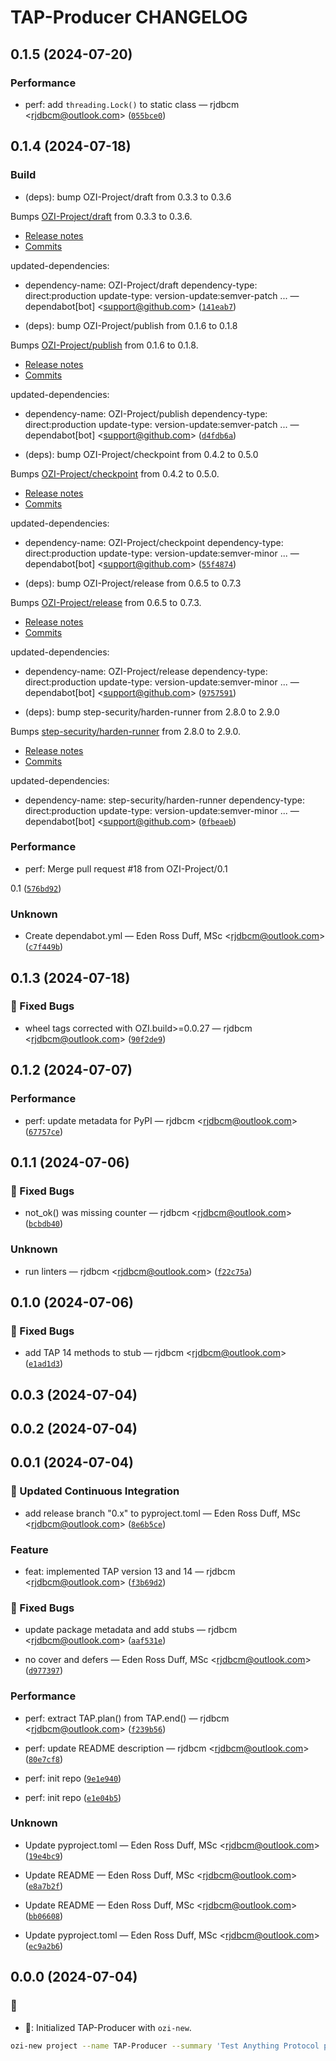 # TAP-Producer CHANGELOG
## 0.1.5 (2024-07-20)


### Performance


* perf: add ``threading.Lock()`` to static class — rjdbcm &lt;rjdbcm@outlook.com&gt;
([`055bce0`](https://github.com/OZI-Project/TAP-Producer/commit/055bce08b33e156ec4915acb7f580855b52e7dc4))

## 0.1.4 (2024-07-18)


### Build


* (deps): bump OZI-Project/draft from 0.3.3 to 0.3.6

Bumps [OZI-Project/draft](https://github.com/ozi-project/draft) from 0.3.3 to 0.3.6.
- [Release notes](https://github.com/ozi-project/draft/releases)
- [Commits](https://github.com/ozi-project/draft/compare/0.3.3...0.3.6)


updated-dependencies:
- dependency-name: OZI-Project/draft
  dependency-type: direct:production
  update-type: version-update:semver-patch
... — dependabot[bot] &lt;support@github.com&gt;
([`141eab7`](https://github.com/OZI-Project/TAP-Producer/commit/141eab74b52bd8bc0785c6ac9516e448dfdd705c))

* (deps): bump OZI-Project/publish from 0.1.6 to 0.1.8

Bumps [OZI-Project/publish](https://github.com/ozi-project/publish) from 0.1.6 to 0.1.8.
- [Release notes](https://github.com/ozi-project/publish/releases)
- [Commits](https://github.com/ozi-project/publish/compare/0.1.6...0.1.8)


updated-dependencies:
- dependency-name: OZI-Project/publish
  dependency-type: direct:production
  update-type: version-update:semver-patch
... — dependabot[bot] &lt;support@github.com&gt;
([`d4fdb6a`](https://github.com/OZI-Project/TAP-Producer/commit/d4fdb6a9741326db7fd9e20e4a3784a112f793a1))

* (deps): bump OZI-Project/checkpoint from 0.4.2 to 0.5.0

Bumps [OZI-Project/checkpoint](https://github.com/ozi-project/checkpoint) from 0.4.2 to 0.5.0.
- [Release notes](https://github.com/ozi-project/checkpoint/releases)
- [Commits](https://github.com/ozi-project/checkpoint/compare/0.4.2...0.5.0)


updated-dependencies:
- dependency-name: OZI-Project/checkpoint
  dependency-type: direct:production
  update-type: version-update:semver-minor
... — dependabot[bot] &lt;support@github.com&gt;
([`55f4874`](https://github.com/OZI-Project/TAP-Producer/commit/55f4874d40c9042b2ec4c0033a5c51338c474daf))

* (deps): bump OZI-Project/release from 0.6.5 to 0.7.3

Bumps [OZI-Project/release](https://github.com/ozi-project/release) from 0.6.5 to 0.7.3.
- [Release notes](https://github.com/ozi-project/release/releases)
- [Commits](https://github.com/ozi-project/release/compare/0.6.5...0.7.3)


updated-dependencies:
- dependency-name: OZI-Project/release
  dependency-type: direct:production
  update-type: version-update:semver-minor
... — dependabot[bot] &lt;support@github.com&gt;
([`9757591`](https://github.com/OZI-Project/TAP-Producer/commit/97575910b115dc2d1b984a400614906e36e9ccc2))

* (deps): bump step-security/harden-runner from 2.8.0 to 2.9.0

Bumps [step-security/harden-runner](https://github.com/step-security/harden-runner) from 2.8.0 to 2.9.0.
- [Release notes](https://github.com/step-security/harden-runner/releases)
- [Commits](https://github.com/step-security/harden-runner/compare/v2.8.0...0d381219ddf674d61a7572ddd19d7941e271515c)


updated-dependencies:
- dependency-name: step-security/harden-runner
  dependency-type: direct:production
  update-type: version-update:semver-minor
... — dependabot[bot] &lt;support@github.com&gt;
([`0fbeaeb`](https://github.com/OZI-Project/TAP-Producer/commit/0fbeaeb87a2c92bf43e490c0a16f7179b81f3176))


### Performance


* perf: Merge pull request #18 from OZI-Project/0.1

0.1
([`576bd92`](https://github.com/OZI-Project/TAP-Producer/commit/576bd928b40e62db95c928ff13ef711d4acc5635))


### Unknown


* Create dependabot.yml — Eden Ross Duff, MSc &lt;rjdbcm@outlook.com&gt;
([`c7f449b`](https://github.com/OZI-Project/TAP-Producer/commit/c7f449be1bcdb97353e5149711f45629afa59882))

## 0.1.3 (2024-07-18)


### 🐛 Fixed Bugs

* wheel tags corrected with OZI.build&gt;=0.0.27 — rjdbcm &lt;rjdbcm@outlook.com&gt;
([`90f2de9`](https://github.com/OZI-Project/TAP-Producer/commit/90f2de9e4af4a9a71277c948f26132b422b990d0))

## 0.1.2 (2024-07-07)


### Performance


* perf: update metadata for PyPI — rjdbcm &lt;rjdbcm@outlook.com&gt;
([`67757ce`](https://github.com/OZI-Project/TAP-Producer/commit/67757ce11788e41c3fae43cc55fa8e9b669b997c))

## 0.1.1 (2024-07-06)


### 🐛 Fixed Bugs

* not_ok() was missing counter — rjdbcm &lt;rjdbcm@outlook.com&gt;
([`bcbdb40`](https://github.com/OZI-Project/TAP-Producer/commit/bcbdb4019cd6c854b4a39c8b6a2e757fc18349b8))


### Unknown


* run linters — rjdbcm &lt;rjdbcm@outlook.com&gt;
([`f22c75a`](https://github.com/OZI-Project/TAP-Producer/commit/f22c75a6b3f506ca23adb8ec4269f67707f08bfb))

## 0.1.0 (2024-07-06)


### 🐛 Fixed Bugs

* add TAP 14 methods to stub — rjdbcm &lt;rjdbcm@outlook.com&gt;
([`e1ad1d3`](https://github.com/OZI-Project/TAP-Producer/commit/e1ad1d3c1482b181b2b66719dabe4259c413e05e))

## 0.0.3 (2024-07-04)

## 0.0.2 (2024-07-04)

## 0.0.1 (2024-07-04)


### 👷 Updated Continuous Integration

* add release branch &#34;0.x&#34; to pyproject.toml — Eden Ross Duff, MSc &lt;rjdbcm@outlook.com&gt;
([`8e6b5ce`](https://github.com/OZI-Project/TAP-Producer/commit/8e6b5ce9e1470bfd062636c2e5de1ded9bdf5fe4))


### Feature


* feat: implemented TAP version 13 and 14 — rjdbcm &lt;rjdbcm@outlook.com&gt;
([`f3b69d2`](https://github.com/OZI-Project/TAP-Producer/commit/f3b69d26573311a9959216670868c7aa34ffb02d))


### 🐛 Fixed Bugs

* update package metadata and add stubs — rjdbcm &lt;rjdbcm@outlook.com&gt;
([`aaf531e`](https://github.com/OZI-Project/TAP-Producer/commit/aaf531e26a5d4f84ec1f3edec251131e94668c2d))

* no cover and defers  — Eden Ross Duff, MSc &lt;rjdbcm@outlook.com&gt;
([`d977397`](https://github.com/OZI-Project/TAP-Producer/commit/d977397789bcad3c3d339433baba92bb14900a43))


### Performance


* perf: extract TAP.plan() from TAP.end() — rjdbcm &lt;rjdbcm@outlook.com&gt;
([`f239b56`](https://github.com/OZI-Project/TAP-Producer/commit/f239b56110b42d34878d3aefeb0a7b04b77715da))

* perf: update README description — rjdbcm &lt;rjdbcm@outlook.com&gt;
([`80e7cf8`](https://github.com/OZI-Project/TAP-Producer/commit/80e7cf8c5ad09963c47525fc21f4a03a84ea0313))

* perf: init repo
([`9e1e940`](https://github.com/OZI-Project/TAP-Producer/commit/9e1e940b9df1799a11c09b3856f062fd0f9e2322))

* perf: init repo
([`e1e04b5`](https://github.com/OZI-Project/TAP-Producer/commit/e1e04b54be9608fc0e0dcb375ea77fd2caeb6ac9))


### Unknown


* Update pyproject.toml — Eden Ross Duff, MSc &lt;rjdbcm@outlook.com&gt;
([`19e4bc9`](https://github.com/OZI-Project/TAP-Producer/commit/19e4bc9017bc0f1f2890187d6edd2ed029eecc33))

* Update README — Eden Ross Duff, MSc &lt;rjdbcm@outlook.com&gt;
([`e8a7b2f`](https://github.com/OZI-Project/TAP-Producer/commit/e8a7b2fd49f95f4deed709c8e28d4ef306f369f5))

* Update README — Eden Ross Duff, MSc &lt;rjdbcm@outlook.com&gt;
([`bb06608`](https://github.com/OZI-Project/TAP-Producer/commit/bb066085e63507008e78057389501b2c2209edab))

* Update pyproject.toml — Eden Ross Duff, MSc &lt;rjdbcm@outlook.com&gt;
([`ec9a2b6`](https://github.com/OZI-Project/TAP-Producer/commit/ec9a2b6cee136e7b958842c0e06e3b823bf93209))


## 0.0.0 (2024-07-04)

### :tada:

* :tada:: Initialized TAP-Producer with ``ozi-new``.

```sh
ozi-new project --name TAP-Producer --summary 'Test Anything Protocol producer API for Python.' --keywords TAP --home-page https://www.oziproject.dev --author 'Eden Ross Duff MSc' --author-email help@oziproject.dev --license 'OSI Approved :: Apache Software License' --license-expression 'Apache-2.0 WITH LLVM-exception' --requires-dist 'typing_extensions;python_version<"3.11"'
```